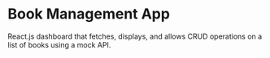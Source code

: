 # Book Management App
React.js dashboard that fetches, displays, and allows CRUD operations on a list of books using a mock API.

